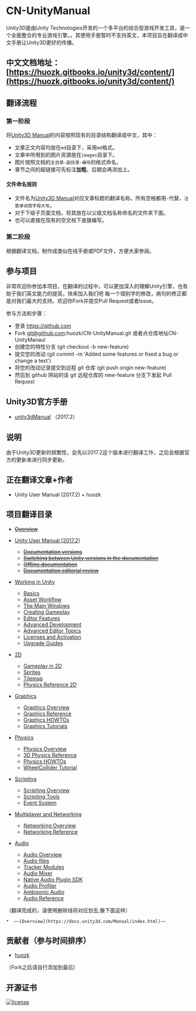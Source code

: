 # CN-UnityManual
Unity3D是由Unity Technologies开发的一个多平台的综合型游戏开发工具，是一个全面整合的专业游戏引擎。。其使用手册暂时不支持英文，本项目旨在翻译成中文手册让Unity3D更好的传播。  

## 中文文档地址：[https://huozk.gitbooks.io/unity3d/content/](https://huozk.gitbooks.io/unity3d/content/)

## 翻译流程

### 第一阶段  

将[Unity3D Manual](https://docs.unity3d.com/Manual/index.html)的内容按照现有的目录结构翻译成中文，其中： 
 
- 文章正文内容均放在`md`目录下，采用`md`格式。
- 文章中所用到的图片资源放在`images`目录下。
- 图片按照文档的`主目录-副目录-编号`的格式命名。
- 章节之间的超链接可先标注**加粗**，后期会再添加上。

#### 文件命名规则

- 文件名为[Unity3D Manual](https://docs.unity3d.com/Manual/index.html)对应文章标题的翻译名称。所有空格都用`-`代替，`注意单词首字母大写`。
- 对于下级子页面文档，将其放在以父级文档名称命名的文件夹下面。
- 也可以直接在现有的空文档下直接编写。

### 第二阶段

根据翻译文档，制作成类似在线手册或PDF文件，方便大家参阅。

## 参与项目

非常欢迎你参加本项目，在翻译的过程中，可以更加深入的理解Unity引擎，也有助于我们英文能力的提高，快来加入我们吧
每一个错别字的修改，病句的修正都是对我们最大的支持。欢迎你Fork并提交Pull Request或者lssue。  

参与方法和步骤：
  
- 登录 https://github.com
- Fork git@github.com:huozk/CN-UnityManual.git 或者点仓库地址CN-UnityManaul
- 创建您的特性分支 (git checkout -b new-feature)
- 提交您的改动 (git commit -m 'Added some features or fixed a bug or change a text')
- 将您的改动记录提交到远程 git 仓库 (git push origin new-feature)
- 然后到 github 网站的该 git 远程仓库的 new-feature 分支下发起 Pull Request  

## Unity3D官方手册

- [unity3dManual](https://docs.unity3d.com/Manual/index.html) （2017.2） 

## 说明

由于Unity3D更新的频繁性，会先以2017.2这个版本进行翻译工作，之后会根据官方的更新来进行同步更新。

## 正在翻译文章+作者  

* Unity User Manual (2017.2) + huozk

## 项目翻译目录

* ~~[Overview](https://docs.unity3d.com/Manual/index.html)~~

* [Unity User Manual (2017.2)](https://docs.unity3d.com/Manual/UnityManual.html)
	* ~~[Documentation versions](https://docs.unity3d.com/Manual/ManualVersions.html)~~
	* ~~[Switching between Unity versions in the documentation](https://docs.unity3d.com/Manual/SwitchingDocumentationVersions.html)~~
	* ~~[Offline documentation](https://docs.unity3d.com/Manual/OfflineDocumentation.html)~~
	* ~~[Documentation editorial review](https://docs.unity3d.com/Manual/DocumentationEditorialReview.html)~~
* [Working in Unity](https://docs.unity3d.com/Manual/UnityOverview.html)
	* [Basics](https://docs.unity3d.com/Manual/UnityBasics.html)
	* [Asset Workflow](https://docs.unity3d.com/Manual/AssetWorkflow.html)
	* [The Main Windows](https://docs.unity3d.com/Manual/UsingTheEditor.html)
	* [Creating Gameplay](https://docs.unity3d.com/Manual/CreatingGameplay.html)
	* [Editor Features](https://docs.unity3d.com/Manual/EditorFeatures.html)
	* [Advanced Development](https://docs.unity3d.com/Manual/AdvancedDevelopment.html)
	* [Advanced Editor Topics](https://docs.unity3d.com/Manual/AdvancedEditor.html)
	* [Licenses and Activation](https://docs.unity3d.com/Manual/LicensesAndActivation.html)
	* [Upgrade Guides](https://docs.unity3d.com/Manual/UpgradeGuides.html)
* [2D](https://docs.unity3d.com/Manual/Unity2D.html)
	* [Gameplay in 2D](https://docs.unity3d.com/Manual/Overview2D.html)
	* [Sprites](https://docs.unity3d.com/Manual/Sprites.html)
	* [Tilemap](https://docs.unity3d.com/Manual/Tilemap.html)
	* [Physics Reference 2D](https://docs.unity3d.com/Manual/Physics2DReference.html)
* [Graphics](https://docs.unity3d.com/Manual/Graphics.html)
	* [Graphics Overview](https://docs.unity3d.com/Manual/GraphicsOverview.html)
	* [Graphics Reference](https://docs.unity3d.com/Manual/GraphicsReference.html)
	* [Graphics HOWTOs](https://docs.unity3d.com/Manual/GraphicsHowTos.html)
	* [Graphics Tutorials](https://docs.unity3d.com/Manual/GraphicsTutorials.html)
* [Physics](https://docs.unity3d.com/Manual/PhysicsSection.html)
	* [Physics Overview](https://docs.unity3d.com/Manual/PhysicsOverview.html)
	* [3D Physics Reference](https://docs.unity3d.com/Manual/Physics3DReference.html)
	* [Physics HOWTOs](https://docs.unity3d.com/Manual/PhysicsHowTos.html)
	* [WheelCollider Tutorial](https://docs.unity3d.com/Manual/WheelColliderTutorial.html)
* [Scripting](https://docs.unity3d.com/Manual/ScriptingSection.html)
	* [Scripting Overview](https://docs.unity3d.com/Manual/ScriptingConcepts.html)
	* [Scripting Tools](https://docs.unity3d.com/Manual/ScriptingTools.html)
	* [Event System](https://docs.unity3d.com/Manual/EventSystem.html)
* [Multiplayer and Networking](https://docs.unity3d.com/Manual/UNet.html)
	* [Networking Overview](https://docs.unity3d.com/Manual/UNetOverview.html)
	* [Networking Reference](https://docs.unity3d.com/Manual/UNetReference.html)
* [Audio](https://docs.unity3d.com/Manual/Audio.html)
	* [Audio Overview](https://docs.unity3d.com/Manual/AudioOverview.html)
	* [Audio files](https://docs.unity3d.com/Manual/AudioFiles.html)
	* [Tracker Modules](https://docs.unity3d.com/Manual/TrackerModules.html)
	* [Audio Mixer](https://docs.unity3d.com/Manual/AudioMixer.html)
	* [Native Audio Plugin SDK](https://docs.unity3d.com/Manual/AudioMixerNativeAudioPlugin.html)
	* [Audio Profiler](https://docs.unity3d.com/Manual/AudioProfiler.html)
	* [Ambisonic Audio](https://docs.unity3d.com/Manual/AmbisonicAudio.html)
	* [Audio Reference](https://docs.unity3d.com/Manual/Audio.html)
 
（翻译完成的，请使用删除线将对应划去,像下面这样）

	*  ~~[Overview](https://docs.unity3d.com/Manual/index.html)~~  

## 贡献者（参与时间排序）

* [huozk](https://github.com/huozk)


（Fork之后请自行添加到最后）

## 开源证书

[![license](https://img.shields.io/github/license/mashape/apistatus.svg?style=for-the-badge)](https://github.com/huozk/CN-UnityManual)
